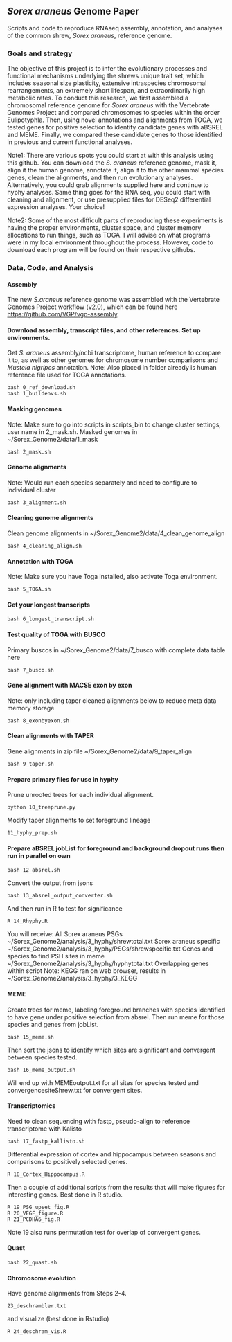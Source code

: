 ## *Sorex araneus* Genome Paper
Scripts and code to reproduce RNAseq assembly, annotation, and analyses of the common shrew, *Sorex araneus*, reference genome.

### Goals and strategy

The objective of this project is to infer the evolutionary processes and functional mechanisms underlying the shrews unique trait set, which includes seasonal size plasticity, extensive intraspecies chromosomal rearrangements, an extremely short lifespan, and 
extraordinarily high metabolic rates. To conduct this research, we first assembled a chromosomal reference genome for *Sorex araneus* with the Vertebrate Genomes Project and compared chromosomes to species within the order Eulipotyphla. Then, using novel 
annotations and alignments from TOGA, we tested genes for positive selection to identify candidate genes with aBSREL and MEME. Finally, we compared these candidate genes to those identified in previous and current functional analyses.

Note1: There are various spots you could start at with this analysis using this github. You can download the *S. araneus* reference genome, mask it, align it the human genome, annotate it, align it to the other mammal species genes, clean the 
alignments, and then run evolutionary analyses. Alternatively, you could grab alignments supplied here and continue to hyphy analyses. Same thing goes for the RNA seq, you could start with cleaning and alignment, or use presupplied files for DESeq2 
differential expression analyses. Your choice!

Note2: Some of the most difficult parts of reproducing these experiments is having the proper environments, cluster space, and cluster memory allocations to run things, such as TOGA. I will advise on what programs were in my local 
environment throughout the process. However, code to download each program will be found on their respective githubs.

### Data, Code, and Analysis

#### Assembly

The new *S.araneus* reference genome was assembled with the Vertebrate Genomes Project workflow (v2.0), which can be found here https://github.com/VGP/vgp-assembly.

#### Download assembly, transcript files, and other references. Set up environments.

Get *S. araneus* assembly/ncbi transcriptome, human reference to compare it to, as well as other genomes for chromosome number comparisons and *Mustela nigripes* annotation.
Note: Also placed in folder already is human reference file used for TOGA annotations.

```
bash 0_ref_download.sh
bash 1_buildenvs.sh
```

#### Masking genomes
Note: Make sure to go into scripts in scripts_bin to change cluster settings, user name in 2_mask.sh. Masked genomes in ~/Sorex_Genome2/data/1_mask
```
bash 2_mask.sh
```

#### Genome alignments
Note: Would run each species separately and need to configure to individual cluster
```
bash 3_alignment.sh
```


#### Cleaning genome alignments
Clean genome alignments in ~/Sorex_Genome2/data/4_clean_genome_align
```
bash 4_cleaning_align.sh
```

#### Annotation with TOGA
Note: Make sure you have Toga installed, also activate Toga environment.
```
bash 5_TOGA.sh
```

#### Get your longest transcripts
```
bash 6_longest_transcript.sh          
```

#### Test quality of TOGA with BUSCO
Primary buscos in ~/Sorex_Genome2/data/7_busco with complete data table here
```
bash 7_busco.sh          
```

#### Gene alignment with MACSE exon by exon
Note: only including taper cleaned alignments below to reduce meta data memory storage
```
bash 8_exonbyexon.sh            
```

#### Clean alignments with TAPER
Gene alignments in zip file ~/Sorex_Genome2/data/9_taper_align
```
bash 9_taper.sh            
```

#### Prepare primary files for use in hyphy
Prune unrooted trees for each individual alignment.
```
python 10_treeprune.py            
```
Modify taper alignments to set foreground lineage
```
11_hyphy_prep.sh            
```


#### Prepare aBSREL jobList for foreground and background dropout runs then run in parallel on own
```
bash 12_absrel.sh          
```
Convert the output from jsons
```
bash 13_absrel_output_converter.sh
```
And then run in R to test for significance
```
R 14_Rhyphy.R   
```
You will receive:
All Sorex araneus PSGs ~/Sorex_Genome2/analysis/3_hyphy/shrewtotal.txt
Sorex araneus specific ~/Sorex_Genome2/analysis/3_hyphy/PSGs/shrewspecific.txt
Genes and species to find PSH sites in meme ~/Sorex_Genome2/analysis/3_hyphy/hyphytotal.txt
Overlapping genes within script
Note: KEGG ran on web browser, results in ~/Sorex_Genome2/analysis/3_hyphy/3_KEGG

#### MEME
Create trees for meme, labeling foreground branches with species identified to have gene under positive selection from absrel. Then run meme for those species and genes from jobList.
```
bash 15_meme.sh            
```
Then sort the jsons to identify which sites are significant and convergent between species tested.
```
bash 16_meme_output.sh            
```
Will end up with MEMEoutput.txt for all sites for species tested and convergencesiteShrew.txt for convergent sites.

#### Transcriptomics
Need to clean sequencing with fastp, pseudo-align to reference transcriptome with Kalisto
```
bash 17_fastp_kallisto.sh           
```
Differential expression of cortex and hippocampus between seasons and comparisons to positively selected genes.
```
R 18_Cortex_Hippocampus.R          
```
Then a couple of additional scripts from the results that will make figures for interesting genes. Best done in R studio.
```
R 19_PSG_upset_fig.R
R 20_VEGF_figure.R
R 21_PCDHA6_fig.R
```
Note 19 also runs permutation test for overlap of convergent genes.


#### Quast
```
bash 22_quast.sh
```


#### Chromosome evolution
Have genome alignments from Steps 2-4.
```
23_deschrambler.txt
```
and visualize (best done in Rstudio)
```
R 24_deschram_vis.R
```

